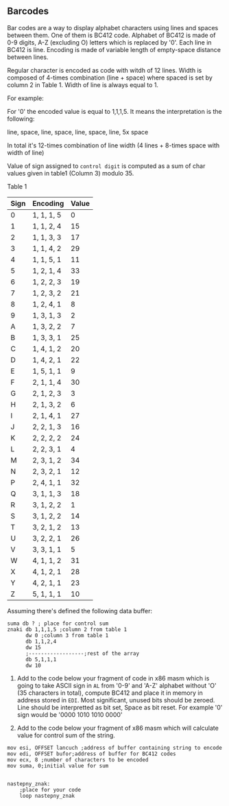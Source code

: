 ## Barcodes

Bar codes are a way to display alphabet characters using lines and spaces between them. One of them is BC412 code.
Alphabet of BC412 is made of 0-9 digits, A-Z (excluding O) letters which is replaced by '0'.
Each line in BC412 is line. Encoding is made of variable length of empty-space distance between lines.

Regular character is encoded as code with witdh of 12 lines. Width is composed of 4-times combination (line + space) where spaced is set by column 2 in Table 1. 
Width of line is always equal to 1.

For example:

For '0' the encoded value is equal to 1,1,1,5. It means the interpretation is the following:

line, space, line, space, line, space, line, 5x space


In total it's 12-times combination of line width (4 lines + 8-times space with width of line)

Value of sign assigned to `control digit` is computed as a sum of char values given in table1 (Column 3) modulo 35.


Table 1

| Sign      | Encoding | Value |
| ----------- | ----------- | ----------- |
| 0      | 1, 1, 1, 5       | 0 |
| 1   | 1, 1, 2, 4         | 15 |
| 2      | 1, 1, 3, 3       | 17 |
| 3   | 1, 1, 4, 2        | 29 |
| 4   | 1, 1, 5, 1         | 11 |
| 5      | 1, 2, 1, 4       | 33 |
| 6   | 1, 2, 2, 3        | 19 |
| 7      | 1, 2, 3, 2       | 21 |
| 8   | 1, 2, 4, 1         | 8 |
| 9      | 1, 3, 1, 3       | 2 |
| A   | 1, 3, 2, 2         | 7 |
| B      | 1, 3, 3, 1       | 25 |
| C   | 1, 4, 1, 2        | 20 |
| D   | 1, 4, 2, 1        | 22 |
| E      | 1, 5, 1, 1       | 9 |
| F   | 2, 1, 1, 4        | 30 |
| G   | 2, 1, 2, 3        | 3 |
| H      | 2, 1, 3, 2        | 6 |
| I   | 2, 1, 4, 1        | 27 |
| J | 2, 2, 1, 3        | 16 |
| K      | 2, 2, 2, 2        | 24 |
| L   | 2, 2, 3, 1         | 4 |
| M   | 2, 3, 1, 2        | 34 |
| N      | 2, 3, 2, 1       | 12 |
| P   | 2, 4, 1, 1        | 32 |
| Q      | 3, 1, 1, 3       | 18 |
| R   | 3, 1, 2, 2        | 1 |
| S   | 3, 1, 2, 2         | 14 |
| T   | 3, 2, 1, 2         | 13 |
| U      | 3, 2, 2, 1        | 26 |
| V   | 3, 3, 1, 1        | 5 |
| W      | 4, 1, 1, 2        | 31 |
| X   | 4, 1, 2, 1         | 28 |
| Y   | 4, 2, 1, 1        | 23 |
| Z   | 5, 1, 1, 1         | 10 |


Assuming there's defined the following data buffer:

```x86asm
suma db ? ; place for control sum
znaki db 1,1,1,5 ;column 2 from table 1
      dw 0 ;column 3 from table 1
      db 1,1,2,4
      dw 15
      ;------------------;rest of the array
      db 5,1,1,1
      dw 10
```

1. Add to the code below your fragment of code in x86 masm which is going to take ASCII sign in `AL` from '0-9' and 'A-Z' alphabet without 'O' (35 characters in total), compute BC412 and place it in memory in address stored in `EDI`.
Most significant, unused bits should be zeroed. Line should be interpretted as bit set, Space as bit reset.
For example '0' sign would be '0000 1010 1010 0000'

2. Add to the code below your fragment of x86 masm which will calculate value for control sum of the string.

```x86asm
mov esi, OFFSET lancuch ;address of buffer containing string to encode
mov edi, OFFSET bufor;address of buffer for BC412 codes
mov ecx, 8 ;number of characters to be encoded
mov suma, 0;initial value for sum


nastepny_znak:
    ;place for your code
    loop nastepny_znak
```